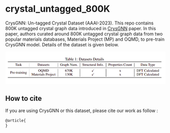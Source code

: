 # crystal_untagged_800K

CrysGNN: Un-tagged Crystal Dataset (AAAI-2023). This repo contains 800K untagged crystal graph data introduced in [CrysGNN](https://kdmsit.github.io/assets/pdf/CrysGNN_Full.pdf) paper. 
In this paper, authors curated around 800K untagged crystal graph data from two popular materials databases, Materials Project (MP) and OQMD, to pre-train CrysGNN model. Details of the dataset is given below.

![Dataset diagram](assets/dataset.png)


## How to cite

If you are using CrysGNN or this dataset, please cite our work as follow :

```
@article{
}
```
